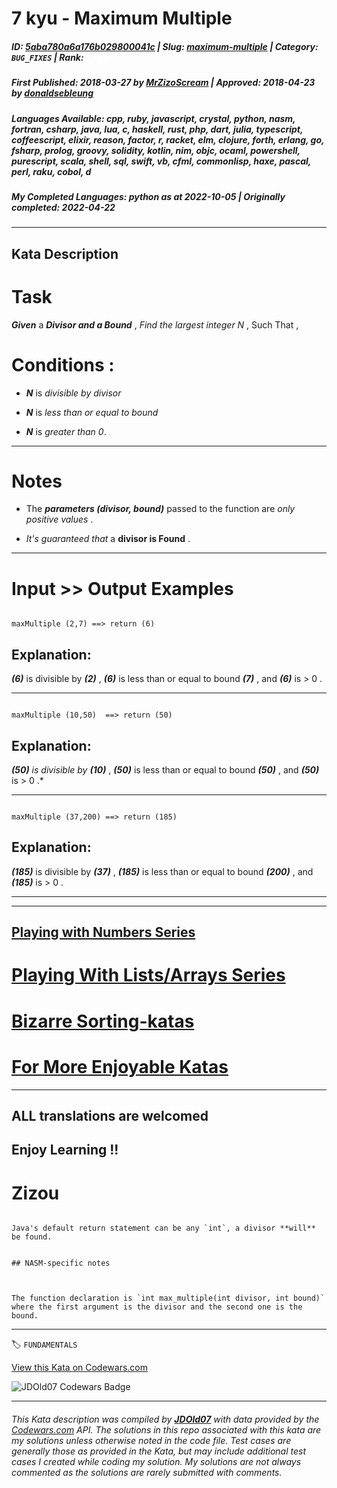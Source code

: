 # 7 kyu - Maximum Multiple

##### **ID**: [5aba780a6a176b029800041c](https://www.codewars.com/kata/5aba780a6a176b029800041c) | **Slug**: [maximum-multiple](https://www.codewars.com/kata/5aba780a6a176b029800041c) | **Category**: `BUG_FIXES` | **Rank**: <span style="color:white">7 kyu</span>

##### **First Published**: 2018-03-27 ***by*** [MrZizoScream](https://www.codewars.com/users/MrZizoScream) | **Approved**: 2018-04-23 ***by*** [donaldsebleung](https://www.codewars.com/users/donaldsebleung)

##### **Languages Available**: cpp, ruby, javascript, crystal, python, nasm, fortran, csharp, java, lua, c, haskell, rust, php, dart, julia, typescript, coffeescript, elixir, reason, factor, r, racket, elm, clojure, forth, erlang, go, fsharp, prolog, groovy, solidity, kotlin, nim, objc, ocaml, powershell, purescript, scala, shell, sql, swift, vb, cfml, commonlisp, haxe, pascal, perl, raku, cobol, d

##### **My Completed Languages**: python ***as at*** 2022-10-05 | **Originally completed**: 2022-04-22

---

## Kata Description


# Task



**_Given_** a **_Divisor and a Bound_** , *Find the largest integer N* , Such That , 



# Conditions :



* **_N_**  is *divisible by divisor*



* **_N_**  is *less than or equal to bound* 



* **_N_**  is *greater than 0*.

___



# Notes 



* The **_parameters (divisor, bound)_** passed to the function are *only positive values* .

* *It's guaranteed that* a **divisor is Found** .

___

# Input >> Output Examples 



```

maxMultiple (2,7) ==> return (6)

```

## Explanation: 



**_(6)_** is divisible by **_(2)_** , **_(6)_** is less than or equal to bound **_(7)_** , and **_(6)_** is > 0 .

___

```

maxMultiple (10,50)  ==> return (50)

```

## Explanation:



**_(50)_** *is divisible by* **_(10)_** , **_(50)_** is less than or equal to bound **_(50)_** , and **_(50)_** is > 0 .*

___

```

maxMultiple (37,200) ==> return (185)

```

## Explanation:



**_(185)_** is divisible by **_(37)_** , **_(185)_** is less than or equal to bound **_(200)_** , and **_(185)_** is > 0 .

___

___



## [Playing with Numbers Series](https://www.codewars.com/collections/playing-with-numbers)



# [Playing With Lists/Arrays Series](https://www.codewars.com/collections/playing-with-lists-slash-arrays)



# [Bizarre Sorting-katas](https://www.codewars.com/collections/bizarre-sorting-katas)



# [For More Enjoyable Katas](http://www.codewars.com/users/MrZizoScream/authored)

___



## ALL translations are welcomed



## Enjoy Learning !!

# Zizou



~~~if:java

Java's default return statement can be any `int`, a divisor **will** be found.

~~~



~~~if:nasm

## NASM-specific notes



The function declaration is `int max_multiple(int divisor, int bound)` where the first argument is the divisor and the second one is the bound.

~~~

---


🏷 `FUNDAMENTALS`


[View this Kata on Codewars.com](https://www.codewars.com/kata/5aba780a6a176b029800041c)

![](https://www.codewars.com/users/jdold07/badges/large "JDOld07 Codewars Badge")

---

###### *This Kata description was compiled by [**JDOld07**](https://tpstech.dev) with data provided by the [Codewars.com](https://www.codewars.com) API.  The solutions in this repo associated with this kata are my solutions unless otherwise noted in the code file.  Test cases are generally those as provided in the Kata, but may include additional test cases I created while coding my solution.  My solutions are not always commented as the solutions are rarely submitted with comments.*
